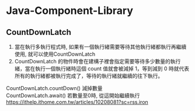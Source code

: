 ﻿# Java-Component-Library

## CountDownLatch

1. 當在執行多執行程式時, 如果有一個執行緒需要等待其他執行緒都執行再繼續使用, 就可以使用CountDownLatch  
2. CountDownLatch 的物件時會在建構子裡會指定需要等待多少數量的執行緒，當在執行一個執行緒時這個 count 值就會被減掉 1，等到減到 0 時就代表所有的執行緒都被執行完成了，等待的執行緒就繼續的往下執行。  

CountDownLatch.countDown() 減掉數量  
CountDownLatch.await() 若數量至0時, 從這開始繼續執行  
https://ithelp.ithome.com.tw/articles/10208081?sc=rss.iron 
